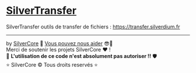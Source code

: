 # [SilverTransfer](https://transfer.silverdium.fr)

SilverTransfer outils de transfer de fichiers :
https://transfer.silverdium.fr

---

by [SilverCore](https://github.com/SilverCore-Git) 👑 [Vous pouvez nous aider](https://tipeee.com/silverdium) 😎💸<br>
Merci de soutenir les projets SilverCore ❤️ !<br>
🔐 **L'utilisation de ce code n'est absolument pas autoriser !!** 🛡️<br>
⭐  SilverCore ©️ Tous droits reservés  ⭐
